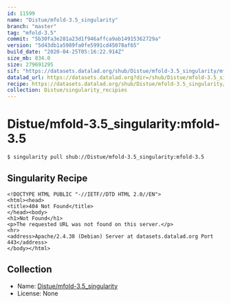 ```yaml
---
id: 11599
name: "Distue/mfold-3.5_singularity"
branch: "master"
tag: "mfold-3.5"
commit: "5b30fa3e281a23d1f946affca9ab14915362729a"
version: "5d43db1a5989fa0fe5991cd45078af65"
build_date: "2020-04-25T05:16:22.914Z"
size_mb: 834.0
size: 279691295
sif: "https://datasets.datalad.org/shub/Distue/mfold-3.5_singularity/mfold-3.5/2020-04-25-5b30fa3e-5d43db1a/5d43db1a5989fa0fe5991cd45078af65.sif"
datalad_url: https://datasets.datalad.org?dir=/shub/Distue/mfold-3.5_singularity/mfold-3.5/2020-04-25-5b30fa3e-5d43db1a/
recipe: https://datasets.datalad.org/shub/Distue/mfold-3.5_singularity/mfold-3.5/2020-04-25-5b30fa3e-5d43db1a/Singularity
collection: Distue/singularity_recipies
---
```


# Distue/mfold-3.5_singularity:mfold-3.5

```bash
$ singularity pull shub://Distue/mfold-3.5_singularity:mfold-3.5
```

## Singularity Recipe

```singularity
<!DOCTYPE HTML PUBLIC "-//IETF//DTD HTML 2.0//EN">
<html><head>
<title>404 Not Found</title>
</head><body>
<h1>Not Found</h1>
<p>The requested URL was not found on this server.</p>
<hr>
<address>Apache/2.4.38 (Debian) Server at datasets.datalad.org Port 443</address>
</body></html>
```

## Collection

 - Name: [Distue/mfold-3.5_singularity](https://github.com/Distue/mfold-3.5_singularity)
 - License: None

